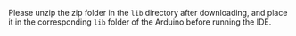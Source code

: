 Please unzip the zip folder in the `lib` directory after downloading, and place it in the corresponding `lib` folder of the Arduino before running the IDE.

